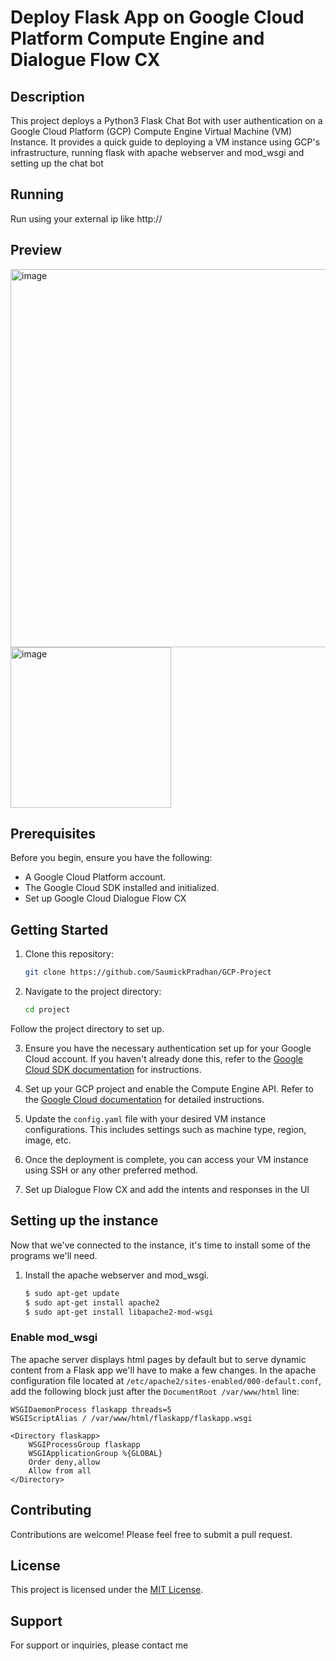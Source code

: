 # Deploy Flask App on Google Cloud Platform Compute Engine and Dialogue Flow CX

## Description
This project deploys a Python3 Flask Chat Bot with user authentication on a Google Cloud Platform (GCP) Compute Engine Virtual Machine (VM) Instance. It provides a quick guide to deploying a VM instance using GCP's infrastructure, running flask with apache webserver and mod_wsgi and setting up the chat bot 


## Running

Run using your external ip like http://<external IP>

## Preview
<img width="605" alt="image" src="https://github.com/SaumickPradhan/GCP-Project/assets/85262444/5f4a43f1-c7f4-45c7-bdb0-2ab9f25545ff">

<img width="257" alt="image" src="https://github.com/SaumickPradhan/BearcatChatBot-On-GoogleComputeEngine/assets/85262444/f7a1d50f-ca27-403f-9ab9-f1f9d5797c35">


## Prerequisites
Before you begin, ensure you have the following:
- A Google Cloud Platform account.
- The Google Cloud SDK installed and initialized.
- Set up Google Cloud Dialogue Flow CX


## Getting Started
1. Clone this repository:
    ```bash
    git clone https://github.com/SaumickPradhan/GCP-Project
    ```

2. Navigate to the project directory:
    ```bash
    cd project
    ```
    
  Follow the project directory to set up.

3. Ensure you have the necessary authentication set up for your Google Cloud account. If you haven't already done this, refer to the [Google Cloud SDK documentation](https://cloud.google.com/sdk/docs/quickstart) for instructions.

4. Set up your GCP project and enable the Compute Engine API. Refer to the [Google Cloud documentation](https://cloud.google.com/compute/docs/quickstart) for detailed instructions.

5. Update the `config.yaml` file with your desired VM instance configurations. This includes settings such as machine type, region, image, etc.

6. Once the deployment is complete, you can access your VM instance using SSH or any other preferred method.

7. Set up Dialogue Flow CX and add the intents and responses in the UI

## Setting up the instance

Now that we've connected to the instance, it's time to install some of the programs we'll need.

1. Install the apache webserver and mod_wsgi.

   ```bash
   $ sudo apt-get update
   $ sudo apt-get install apache2
   $ sudo apt-get install libapache2-mod-wsgi


### Enable mod_wsgi

The apache server displays html pages by default but to serve dynamic content from a Flask app we'll have to make a few changes. In the apache configuration file located at `/etc/apache2/sites-enabled/000-default.conf`, add the following block just after the `DocumentRoot /var/www/html` line:

```
WSGIDaemonProcess flaskapp threads=5
WSGIScriptAlias / /var/www/html/flaskapp/flaskapp.wsgi

<Directory flaskapp>
    WSGIProcessGroup flaskapp
    WSGIApplicationGroup %{GLOBAL}
    Order deny,allow
    Allow from all
</Directory>
```

## Contributing
Contributions are welcome! Please feel free to submit a pull request.

## License
This project is licensed under the [MIT License](LICENSE).

## Support
For support or inquiries, please contact me
